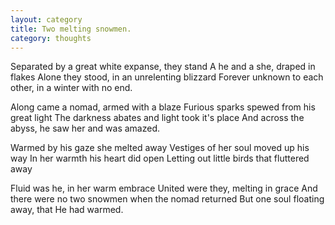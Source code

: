 ```yaml
---
layout: category
title: Two melting snowmen.
category: thoughts
---
```


Separated by a great white expanse, they stand 
A he and a she, draped in flakes
Alone they stood, in an unrelenting blizzard
Forever unknown to each other, in a winter with no end.

Along came a nomad, armed with a blaze
Furious sparks spewed from his great light
The darkness abates and light took it's place 
And across the abyss, he saw her and was amazed. 

Warmed by his gaze she melted away 
Vestiges of her soul moved up his way
In her warmth his heart did open
Letting out little birds that fluttered away

Fluid was he, in her warm embrace
United were they, melting in grace
And there were no two snowmen when the nomad returned
But one soul floating away, that He had warmed.